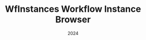 ---
layout: project
type: project
image: img/wfinstances/wfcommons-vertical.png
title: "WfInstances Workflow Instance Browser"
date: 2024
published: true
labels:
  - Python
  - TypeScript
  - Cytoscape
summary: "Browser designed to parse through JSON files to display workflow metrics for the WfCommons framework."
projecturl: https://dirt02.ics.hawaii.edu/
---